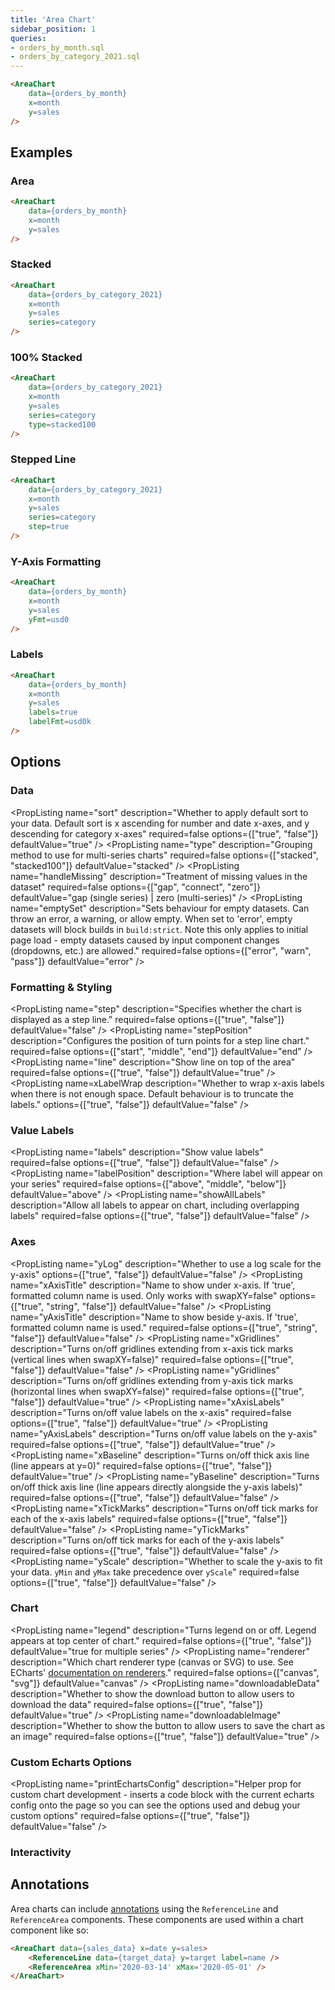 ```yaml
---
title: 'Area Chart'
sidebar_position: 1
queries:
- orders_by_month.sql
- orders_by_category_2021.sql
---
```


<DocTab>
    <div slot='preview'>
        <AreaChart 
            data={orders_by_month}
            x=month
            y=sales
        />
    </div>

```markdown
<AreaChart 
    data={orders_by_month}
    x=month
    y=sales
/>
```
</DocTab>

## Examples

### Area

<DocTab>
    <div slot='preview'>
        <AreaChart 
            data={orders_by_month}
            x=month
            y=sales
        />
    </div>

```markdown
<AreaChart 
    data={orders_by_month}
    x=month
    y=sales
/>
```
</DocTab>



### Stacked

<DocTab>
    <div slot='preview'>
        <AreaChart 
            data={orders_by_category_2021}
            x=month
            y=sales
            series=category
        />
    </div>

```markdown
<AreaChart 
    data={orders_by_category_2021}
    x=month
    y=sales
    series=category
/>
```
</DocTab>


### 100% Stacked

<DocTab>
    <div slot='preview'>
        <AreaChart 
            data={orders_by_category_2021}
            x=month
            y=sales
            series=category
            type=stacked100
        />
    </div>

```markdown
<AreaChart 
    data={orders_by_category_2021}
    x=month
    y=sales
    series=category
    type=stacked100
/>
```
</DocTab>


### Stepped Line

<DocTab>
    <div slot='preview'>
        <AreaChart 
            data={orders_by_category_2021}
            x=month
            y=sales
            series=category
            step=true
        />
    </div>

```markdown
<AreaChart 
    data={orders_by_category_2021}
    x=month
    y=sales
    series=category
    step=true
/>
```
</DocTab>


### Y-Axis Formatting

<DocTab>
    <div slot='preview'>
        <AreaChart 
            data={orders_by_month}
            x=month
            y=sales
            yFmt=usd0
        />
    </div>

```markdown
<AreaChart 
    data={orders_by_month}
    x=month
    y=sales
    yFmt=usd0
/>
```
</DocTab>


### Labels

<DocTab>
    <div slot='preview'>
        <AreaChart 
            data={orders_by_month}
            x=month
            y=sales
            labels=true
            labelFmt=usd1k
        />
    </div>

```markdown
<AreaChart 
    data={orders_by_month}
    x=month
    y=sales
    labels=true
    labelFmt=usd0k
/>
```
</DocTab>


## Options

### Data

<PropListing
    name="data"
    description="Query name, wrapped in curly braces"
    required=true
    options="query name"
/>
<PropListing
    name="x"
    description="Column to use for the x-axis of the chart"
    required=true
    options="column name"
    defaultValue="First column"
/>
<PropListing
    name="y"
    description="Column(s) to use for the y-axis of the chart"
    required=true
    options="column name | array of column names"
    defaultValue="Any non-assigned numeric columns"
/>
<PropListing
    name="series"
    description="Column to use as the series (groups) in a multi-series chart"
    required=false
    options="column name"
    defaultValue="-"
/>
<PropListing
    name="sort"
    description="Whether to apply default sort to your data. Default sort is x ascending for number and date x-axes, and y descending for category x-axes"
    required=false
    options={["true", "false"]}
    defaultValue="true"
/>
<PropListing
    name="type"
    description="Grouping method to use for multi-series charts"
    required=false
    options={["stacked", "stacked100"]}
    defaultValue="stacked"
/>
<PropListing
    name="handleMissing"
    description="Treatment of missing values in the dataset"
    required=false
    options={["gap", "connect", "zero"]}
    defaultValue="gap (single series) | zero (multi-series)"
/>
<PropListing
    name="emptySet"
    description="Sets behaviour for empty datasets. Can throw an error, a warning, or allow empty. When set to 'error', empty datasets will block builds in `build:strict`. Note this only applies to initial page load - empty datasets caused by input component changes (dropdowns, etc.) are allowed."
    required=false
    options={["error", "warn", "pass"]}
    defaultValue="error"
/>
<PropListing
    name="emptyMessage"
    description="Text to display when an empty dataset is received - only applies when `emptySet` is 'warn' or 'pass', or when the empty dataset is a result of an input component change (dropdowns, etc.)."
    required=false
    options="string"
    defaultValue="No records"
/>

### Formatting & Styling

<PropListing
    name="xFmt"
    description="Format to use for x column (<a class=markdown href='/core-concepts/formatting'>see available formats<a/>)"
    required=false
    options="Excel-style format | built-in format name | custom format name"
    defaultValue="-"
/>
<PropListing
    name="yFmt"
    description="Format to use for y column (<a class=markdown href='/core-concepts/formatting'>see available formats<a/>)"
    required=false
    options="Excel-style format | built-in format name | custom format name"
    defaultValue="-"
/>
<PropListing
    name="seriesLabelFmt"
    description="Format to use for series label (<a class=markdown href='/core-concepts/formatting'>see available formats<a/>)"
    required=false
    options="Excel-style format | built-in format name | custom format name"
    defaultValue="-"
/>
<PropListing
    name="step"
    description="Specifies whether the chart is displayed as a step line."
    required=false
    options={["true", "false"]}
    defaultValue="false"
/>
<PropListing
    name="stepPosition"
    description="Configures the position of turn points for a step line chart."
    required=false
    options={["start", "middle", "end"]}
    defaultValue="end"
/>
<PropListing
    name="fillColor"
    description="Color to override default series color. Only accepts a single color."
    required=false
    options="CSS name | hexademical | RGB | HSL"
    defaultValue="-"
/>
<PropListing
    name="lineColor"
    description="Color to override default line color. Only accepts a single color."
    required=false
    options="CSS name | hexademical | RGB | HSL"
    defaultValue="-"
/>
<PropListing
    name="fillOpacity"
    description="% of the full color that should be rendered, with remainder being transparent"
    required=false
    options="number (0 to 1)"
    defaultValue="0.7"
/>
<PropListing
    name="line"
    description="Show line on top of the area"
    required=false
    options={["true", "false"]}
    defaultValue="true"
/>
<PropListing
    name="colorPalette"
    description="Array of custom colours to use for the chart E.g., ['#cf0d06','#eb5752','#e88a87'] Note that the array must be surrounded by curly braces."
    required=false
    options="array of color strings (CSS name | hexademical | RGB | HSL)"
    defaultValue="built-in color palette"
/>
<PropListing
    name="seriesColors"
    description="Apply a specific color to each series in your chart. Unspecified series will receive colors from the built-in palette as normal. Note the double curly braces required in the syntax"
    required=false
    options="object with series names and assigned colors seriesColors={`{{'Canada': 'red', 'US': 'blue'}}`}"
    defaultValue="colors applied by order of series in data"
/>
<PropListing
    name="seriesOrder"
    description="Apply a specific order to the series in a multi-series chart."
    required=false
    options="Array of series names in the order they should be used in the chart seriesOrder={`{['series one', 'series two']}`}"
    defaultValue="default order implied by the data"
/>
<PropListing
    name=leftPadding
    description="Number representing the padding (whitespace) on the left side of the chart. Useful to avoid labels getting cut off"
    options="number"
/>
<PropListing
    name=rightPadding
    description="Number representing the padding (whitespace) on the left side of the chart. Useful to avoid labels getting cut off"
    options="number"
/>
<PropListing
    name=xLabelWrap
    description="Whether to wrap x-axis labels when there is not enough space. Default behaviour is to truncate the labels."
    options={["true", "false"]}
    defaultValue="false"
/>

### Value Labels

<PropListing
    name="labels"
    description="Show value labels"
    required=false
    options={["true", "false"]}
    defaultValue="false"
/>
<PropListing
    name="labelSize"
    description="Font size of value labels"
    required=false
    options="number"
    defaultValue="11"
/>
<PropListing
    name="labelPosition"
    description="Where label will appear on your series"
    required=false
    options={["above", "middle", "below"]}
    defaultValue="above"
/>
<PropListing
    name="labelColor"
    description="Font color of value labels"
    required=false
    options="CSS name | hexademical | RGB | HSL"
    defaultValue="Automatic based on color contrast of background"
/>
<PropListing
    name="labelFmt"
    description="Format to use for value labels (<a class=markdown href='/core-concepts/formatting'>see available formats<a/>)"
    required=false
    options="Excel-style format | built-in format name | custom format name"
    defaultValue="same as y column"
/>
<PropListing
    name="showAllLabels"
    description="Allow all labels to appear on chart, including overlapping labels"
    required=false
    options={["true", "false"]}
    defaultValue="false"
/>


### Axes

<PropListing
    name="yLog"
    description="Whether to use a log scale for the y-axis"
    options={["true", "false"]}
    defaultValue="false"
/>
<PropListing
    name="yLogBase"
    description="Base to use when log scale is enabled"
    options="number"
    defaultValue="10"
/>
<PropListing
    name="xAxisTitle"
    description="Name to show under x-axis. If 'true', formatted column name is used. Only works with swapXY=false"
    options={["true", "string", "false"]}
    defaultValue="false"
/>
<PropListing
    name="yAxisTitle"
    description="Name to show beside y-axis. If 'true', formatted column name is used."
    required=false
    options={["true", "string", "false"]}
    defaultValue="false"
/>
<PropListing
    name="xGridlines"
    description="Turns on/off gridlines extending from x-axis tick marks (vertical lines when swapXY=false)"
    required=false
    options={["true", "false"]}
    defaultValue="false"
/>
<PropListing
    name="yGridlines"
    description="Turns on/off gridlines extending from y-axis tick marks (horizontal lines when swapXY=false)"
    required=false
    options={["true", "false"]}
    defaultValue="true"
/>
<PropListing
    name="xAxisLabels"
    description="Turns on/off value labels on the x-axis"
    required=false
    options={["true", "false"]}
    defaultValue="true"
/>
<PropListing
    name="yAxisLabels"
    description="Turns on/off value labels on the y-axis"
    required=false
    options={["true", "false"]}
    defaultValue="true"
/>
<PropListing
    name="xBaseline"
    description="Turns on/off thick axis line (line appears at y=0)"
    required=false
    options={["true", "false"]}
    defaultValue="true"
/>
<PropListing
    name="yBaseline"
    description="Turns on/off thick axis line (line appears directly alongside the y-axis labels)"
    required=false
    options={["true", "false"]}
    defaultValue="false"
/>
<PropListing
    name="xTickMarks"
    description="Turns on/off tick marks for each of the x-axis labels"
    required=false
    options={["true", "false"]}
    defaultValue="false"
/>
<PropListing
    name="yTickMarks"
    description="Turns on/off tick marks for each of the y-axis labels"
    required=false
    options={["true", "false"]}
    defaultValue="false"
/>
<PropListing
    name="yMin"
    description="Starting value for the y-axis"
    required=false
    options="number"
    defaultValue="-"
/>
<PropListing
    name="yMax"
    description="Maximum value for the y-axis"
    required=false
    options="number"
    defaultValue="-"
/>
<PropListing
    name="yScale"
    description="Whether to scale the y-axis to fit your data. `yMin` and `yMax` take precedence over `yScale`"
    required=false
    options={["true", "false"]}
    defaultValue="false"
/>

### Chart

<PropListing
    name="title"
    description="Chart title. Appears at top left of chart."
    required=false
    options="string"
    defaultValue="-"
/>
<PropListing
    name="subtitle"
    description="Chart subtitle. Appears just under title."
    required=false
    options="string"
    defaultValue="-"
/>
<PropListing
    name="legend"
    description="Turns legend on or off. Legend appears at top center of chart."
    required=false
    options={["true", "false"]}
    defaultValue="true for multiple series"
/>
<PropListing
    name="chartAreaHeight"
    description="Minimum height of the chart area (excl. header and footer) in pixels. Adjusting the height affects all viewport sizes and may impact the mobile UX."
    required=false
    options="number"
    defaultValue="180"
/>
<PropListing
    name="renderer"
    description="Which chart renderer type (canvas or SVG) to use. See ECharts' <a href='https://echarts.apache.org/handbook/en/best-practices/canvas-vs-svg/' class=markdown>documentation on renderers</a>."
    required=false
    options={["canvas", "svg"]}
    defaultValue="canvas"
/>
<PropListing
    name="downloadableData"
    description="Whether to show the download button to allow users to download the data"
    required=false
    options={["true", "false"]}
    defaultValue="true"
/>
<PropListing
    name="downloadableImage"
    description="Whether to show the button to allow users to save the chart as an image"
    required=false
    options={["true", "false"]}
    defaultValue="true"
/>
    


### Custom Echarts Options

<PropListing
    name="echartsOptions"
    description="Custom Echarts options to override the default options. See <a href='/components/charts/echarts-options/' class=markdown>reference page</a> for available options."
    required=false
    options="{`{{exampleOption:'exampleValue'}}`}"
    defaultValue="-"
/>
<PropListing
    name="seriesOptions"
    description="Custom Echarts options to override the default options for all series in the chart. This loops through the series to apply the settings rather than having to specify every series manually using `echartsOptions` See <a href='/components/charts/echarts-options/' class=markdown>reference page</a> for available options."
    required=false
    options="{`{{exampleSeriesOption:'exampleValue'}}`}"
    defaultValue="-"
/>
<PropListing
    name="printEchartsConfig"
    description="Helper prop for custom chart development - inserts a code block with the current echarts config onto the page so you can see the options used and debug your custom options"
    required=false
    options={["true", "false"]}
    defaultValue="false"
/>


### Interactivity

<PropListing
    name=connectGroup
    description="Group name to connect this chart to other charts for synchronized tooltip hovering. Charts with the same `connectGroup` name will become connected"
/>

## Annotations

Area charts can include [annotations](/components/charts/annotations) using the `ReferenceLine` and `ReferenceArea` components. These components are used within a chart component like so:

```html
<AreaChart data={sales_data} x=date y=sales>
	<ReferenceLine data={target_data} y=target label=name />
	<ReferenceArea xMin='2020-03-14' xMax='2020-05-01' />
</AreaChart>
```
